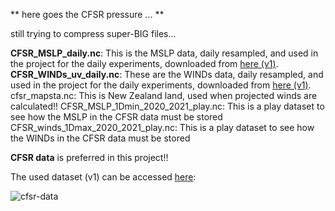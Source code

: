 ** here goes the CFSR pressure ... **

still trying to compress super-BIG files...

**CFSR_MSLP_daily.nc**: This is the MSLP data, daily resampled, and used in the project for the daily experiments, downloaded from [here (v1)](https://rda.ucar.edu/datasets/ds093.1/).
**CFSR_WINDs_uv_daily.nc**: These are the WINDs data, daily resampled, and used in the project for the daily experiments, downloaded from [here (v1)](https://rda.ucar.edu/datasets/ds093.1/).
cfsr_mapsta.nc: This is New Zealand land, used when projected winds are calculated!!
CFSR_MSLP_1Dmin_2020_2021_play.nc: This is a play dataset to see how the MSLP in the CFSR data must be stored
CFSR_winds_1Dmax_2020_2021_play.nc: This is a play dataset to see how the WINDs in the CFSR data must be stored

**CFSR data** is preferred in this project!!

The used dataset (v1) can be accessed [here](https://rda.ucar.edu/datasets/ds093.1/):

![cfsr-data](../../media/images/cfsr-data.png)